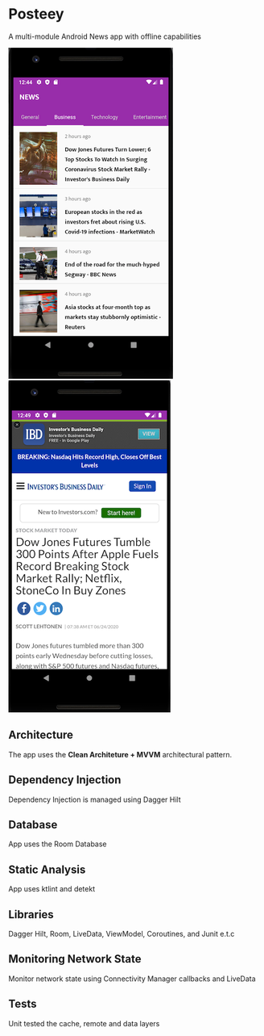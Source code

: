 # Posteey
A multi-module Android News app with offline capabilities

![NewsList](news-list.png)  ![NewsDetails](news-details.png)

## Architecture
The app uses the **Clean Architeture + MVVM** architectural pattern.

## Dependency Injection
Dependency Injection is managed using Dagger Hilt

## Database
App uses the Room Database

## Static Analysis
App uses ktlint and detekt 

## Libraries
Dagger Hilt, Room, LiveData, ViewModel, Coroutines, and Junit e.t.c

## Monitoring Network State
Monitor network state using Connectivity Manager callbacks and LiveData

## Tests
Unit tested the cache, remote and data layers

